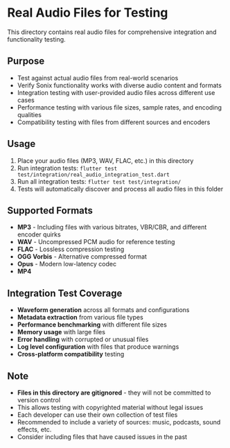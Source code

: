 # Real Audio Files for Testing

This directory contains real audio files for comprehensive integration and functionality testing.

## Purpose

- Test against actual audio files from real-world scenarios
- Verify Sonix functionality works with diverse audio content and formats
- Integration testing with user-provided audio files across different use cases
- Performance testing with various file sizes, sample rates, and encoding qualities
- Compatibility testing with files from different sources and encoders

## Usage

1. Place your audio files (MP3, WAV, FLAC, etc.) in this directory
2. Run integration tests: `flutter test test/integration/real_audio_integration_test.dart`
3. Run all integration tests: `flutter test test/integration/`
4. Tests will automatically discover and process all audio files in this folder

## Supported Formats

- **MP3** - Including files with various bitrates, VBR/CBR, and different encoder quirks
- **WAV** - Uncompressed PCM audio for reference testing
- **FLAC** - Lossless compression testing
- **OGG Vorbis** - Alternative compressed format
- **Opus** - Modern low-latency codec
- **MP4**

## Integration Test Coverage

- **Waveform generation** across all formats and configurations
- **Metadata extraction** from various file types
- **Performance benchmarking** with different file sizes
- **Memory usage** with large files
- **Error handling** with corrupted or unusual files
- **Log level configuration** with files that produce warnings
- **Cross-platform compatibility** testing

## Note

- **Files in this directory are gitignored** - they will not be committed to version control
- This allows testing with copyrighted material without legal issues
- Each developer can use their own collection of test files
- Recommended to include a variety of sources: music, podcasts, sound effects, etc.
- Consider including files that have caused issues in the past
